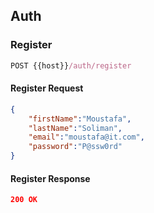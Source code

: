 
## Auth

### Register

```js
POST {{host}}/auth/register
```

#### Register Request

```json
{
    "firstName":"Moustafa",
    "lastName":"Soliman",
    "email":"moustafa@it.com",
    "password":"P@ssw0rd"
}
```

#### Register Response

```json
200 OK
```
